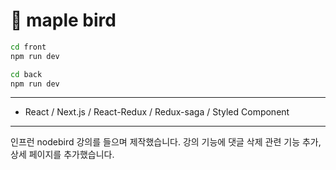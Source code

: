 # :maple_leaf: maple bird

```sh
cd front
npm run dev

cd back
npm run dev
```

***

- React / Next.js / React-Redux / Redux-saga / Styled Component

***

인프런 nodebird 강의를 들으며 제작했습니다.
강의 기능에 댓글 삭제 관련 기능 추가, 상세 페이지를 추가했습니다.

